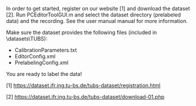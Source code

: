 In order to get started, register on our website [1] and download the dataset [2].
Run PCEditorToolGUI.m and select the dataset directory (prelabeled data) and the recording.
See the user manual manual for more information.

Make sure the dataset provides the following files (included in \datasets\TUBS): 

* CalibrationParameters.txt
* EditorConfig.xml
* PrelabelingConfig.xml

You are ready to label the data!

[1]	https://dataset.ifr.ing.tu-bs.de/tubs-dataset/registration.html

[2]	https://dataset.ifr.ing.tu-bs.de/tubs-dataset/download-01.php
